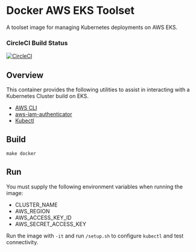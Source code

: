 # Docker AWS EKS Toolset

A toolset image for managing Kubernetes deployments on AWS EKS.

### CircleCI Build Status
[![CircleCI](https://circleci.com/gh/appvia/docker-aws-eks-toolset.svg?style=svg)](https://circleci.com/gh/appvia/docker-aws-eks-toolset)

## Overview
This container provides the following utilities to assist in interacting with a Kubernetes Cluster build on EKS.
- [AWS CLI](https://docs.aws.amazon.com/cli/index.html)
- [aws-iam-authenticator](https://docs.aws.amazon.com/eks/latest/userguide/install-aws-iam-authenticator.html)
- [Kubectl](https://kubernetes.io/docs/reference/kubectl/overview/)

## Build

`make docker`

## Run

You must supply the following environment variables when running the image:
* CLUSTER_NAME
* AWS_REGION
* AWS_ACCESS_KEY_ID
* AWS_SECRET_ACCESS_KEY

Run the image with `-it` and run `/setup.sh` to configure `kubectl` and test connectivity.

